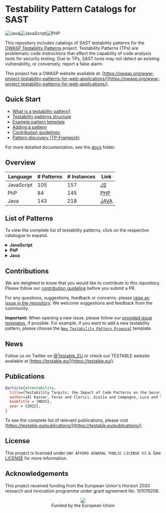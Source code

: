 # Testability Pattern Catalogs for SAST

![Java](https://img.shields.io/badge/java-%23ED8B00.svg?style=for-the-badge&logo=java&logoColor=white)![JavaScript](https://img.shields.io/badge/javascript-%23323330.svg?style=for-the-badge&logo=javascript&logoColor=%23F7DF1E)![PHP](https://img.shields.io/badge/php-%23777BB4.svg?style=for-the-badge&logo=php&logoColor=white)

This repository includes catalogs of SAST testability patterns for the [OWASP Testability Patterns](https://owasp.org/www-project-testability-patterns-for-web-applications/) project. Testability Patterns (TPs) are problematic code instructions that affect the capability of code analysis tools for security testing. Due to TPs, SAST tools may not detect an existing vulnerability, or conversely, report a false alarm. 

This project has a OWASP website available at: [https://owasp.org/www-project-testability-patterns-for-web-applications/](https://owasp.org/www-project-testability-patterns-for-web-applications/).

## Quick Start

- [What is a testability pattern?](./docs/testability-patterns.md)
- [Testability patterns structure](./docs/testability-patterns-structure.md)
- [Example pattern template](https://github.com/testable-eu/sast-testability-patterns/tree/master/pattern_template)
- [Adding a pattern](./docs/testability-patterns-adding.md)
- [Contribution guidelines](./docs/contribution-guidelines.md)
- [Pattern discovery (TP-Frameork)](https://github.com/testable-eu/sast-tp-framework)

For more detailed documentation, see the [docs](https://github.com/testable-eu/sast-testability-patterns/tree/master/docs) folder.

## Overview 

| Language    | # Patterns  | # Instances   | Link                                                                                |
|------------ |------------ |-------------  |------------------------------------------------------------------------------------ |
| JavaScript  | 105         | 157           | [JS](https://github.com/testable-eu/sast-testability-patterns/tree/master/JS)   |
| PhP         | 84          | 145           | [PHP](https://github.com/testable-eu/sast-testability-patterns/tree/master/PHP)   |
| Java        | 143         | 218           | [JAVA](https://github.com/testable-eu/sast-testability-patterns/tree/master/JAVA)   |


## List of Patterns 

To view the complete list of testability patterns, click on the respective catalogue to expand.  

<details markdown="1">
<summary><b>JavaScript</b></summary>

|ID|Pattern Name|Version|Link|
|:--|:--|:--|:--|
|1|unset_element_array|v1.0|[JS/1_unset_element_array](https://github.com/testable-eu/sast-testability-patterns/tree/master/JS/1_unset_element_array)|
|2|uri|v0.draft|[JS/2_uri](https://github.com/testable-eu/sast-testability-patterns/tree/master/JS/2_uri)|
|3|evaluated_call_time|v0.draft|[JS/3_evaluated_call_time](https://github.com/testable-eu/sast-testability-patterns/tree/master/JS/3_evaluated_call_time)|
|4|function_apply|v0.draft|[JS/4_function_apply](https://github.com/testable-eu/sast-testability-patterns/tree/master/JS/4_function_apply)|
|5|variadic|v1.0|[JS/5_variadic](https://github.com/testable-eu/sast-testability-patterns/tree/master/JS/5_variadic)|
|6|callback_function|v0.draft|[JS/6_callback_function](https://github.com/testable-eu/sast-testability-patterns/tree/master/JS/6_callback_function)|
|7|array_unshift|v0.draft|[JS/7_array_unshift](https://github.com/testable-eu/sast-testability-patterns/tree/master/JS/7_array_unshift)|
|8|send_unpack|v0.draft|[JS/8_send_unpack](https://github.com/testable-eu/sast-testability-patterns/tree/master/JS/8_send_unpack)|
|9|late_static_binding|v0.draft|[JS/9_late_static_binding](https://github.com/testable-eu/sast-testability-patterns/tree/master/JS/9_late_static_binding)|
|10|spread_properties|v0.draft|[JS/10_spread_properties](https://github.com/testable-eu/sast-testability-patterns/tree/master/JS/10_spread_properties)|
|11|closure_scope_chain|v0.draft|[JS/11_closure_scope_chain](https://github.com/testable-eu/sast-testability-patterns/tree/master/JS/11_closure_scope_chain)|
|12|nan|v0.draft|[JS/12_nan](https://github.com/testable-eu/sast-testability-patterns/tree/master/JS/12_nan)|
|13|function_declared_immediately_executed|v1.0|[JS/13_function_declared_immediately_executed](https://github.com/testable-eu/sast-testability-patterns/tree/master/JS/13_function_declared_immediately_executed)|
|14|template_literals|v0.draft|[JS/14_template_literals](https://github.com/testable-eu/sast-testability-patterns/tree/master/JS/14_template_literals)|
|15|reflect_delete|v1.0|[JS/15_reflect_delete](https://github.com/testable-eu/sast-testability-patterns/tree/master/JS/15_reflect_delete)|
|16|nullish_coaleshing_operator|v0.draft|[JS/16_nullish_coaleshing_operator](https://github.com/testable-eu/sast-testability-patterns/tree/master/JS/16_nullish_coaleshing_operator)|
|17|too_function_calls|v0.draft|[JS/17_too_function_calls](https://github.com/testable-eu/sast-testability-patterns/tree/master/JS/17_too_function_calls)|
|18|arguments|v0.draft|[JS/18_arguments](https://github.com/testable-eu/sast-testability-patterns/tree/master/JS/18_arguments)|
|19|nested_function|v0.draft|[JS/19_nested_function](https://github.com/testable-eu/sast-testability-patterns/tree/master/JS/19_nested_function)|
|20|too_function_calls|v0.draft|[JS/20_too_function_calls](https://github.com/testable-eu/sast-testability-patterns/tree/master/JS/20_too_function_calls)|
|21|new_target|v0.draft|[JS/21_new_target](https://github.com/testable-eu/sast-testability-patterns/tree/master/JS/21_new_target)|
|22|reduce|v0.draft|[JS/22_reduce](https://github.com/testable-eu/sast-testability-patterns/tree/master/JS/22_reduce)|
|23|foreach_in_nested|v0.draft|[JS/23_foreach_in_nested](https://github.com/testable-eu/sast-testability-patterns/tree/master/JS/23_foreach_in_nested)|
|24|finite|v0.draft|[JS/24_finite](https://github.com/testable-eu/sast-testability-patterns/tree/master/JS/24_finite)|
|25|weak_map|v1.0|[JS/25_weak_map](https://github.com/testable-eu/sast-testability-patterns/tree/master/JS/25_weak_map)|
|26|computed_properties|v0.draft|[JS/26_computed_properties](https://github.com/testable-eu/sast-testability-patterns/tree/master/JS/26_computed_properties)|
|27|cast_string_array|v0.draft|[JS/27_cast_string_array](https://github.com/testable-eu/sast-testability-patterns/tree/master/JS/27_cast_string_array)|
|28|closures|v1.0|[JS/28_closures](https://github.com/testable-eu/sast-testability-patterns/tree/master/JS/28_closures)|
|29|recursion|v0.draft|[JS/29_recursion](https://github.com/testable-eu/sast-testability-patterns/tree/master/JS/29_recursion)|
|30|generator_delegation|v1.0|[JS/30_generator_delegation](https://github.com/testable-eu/sast-testability-patterns/tree/master/JS/30_generator_delegation)|
|31|generatorfunction_constructor|v1.0|[JS/31_generatorfunction_constructor](https://github.com/testable-eu/sast-testability-patterns/tree/master/JS/31_generatorfunction_constructor)|
|32|array_shift|v1.0|[JS/32_array_shift](https://github.com/testable-eu/sast-testability-patterns/tree/master/JS/32_array_shift)|
|33|array_length|v0.draft|[JS/33_array_length](https://github.com/testable-eu/sast-testability-patterns/tree/master/JS/33_array_length)|
|34|bind|v1.0|[JS/34_bind](https://github.com/testable-eu/sast-testability-patterns/tree/master/JS/34_bind)|
|35|async_methods|v1.0|[JS/35_async_methods](https://github.com/testable-eu/sast-testability-patterns/tree/master/JS/35_async_methods)|
|36|returned_function|v0.draft|[JS/36_returned_function](https://github.com/testable-eu/sast-testability-patterns/tree/master/JS/36_returned_function)|
|37|generators|v1.0|[JS/37_generators](https://github.com/testable-eu/sast-testability-patterns/tree/master/JS/37_generators)|
|38|while_break|v1.0|[JS/38_while_break](https://github.com/testable-eu/sast-testability-patterns/tree/master/JS/38_while_break)|
|39|function_get_arguments|v1.0|[JS/39_function_get_arguments](https://github.com/testable-eu/sast-testability-patterns/tree/master/JS/39_function_get_arguments)|
|40|function_name_conflict|v0.draft|[JS/40_function_name_conflict](https://github.com/testable-eu/sast-testability-patterns/tree/master/JS/40_function_name_conflict)|
|41|symbol|v0.draft|[JS/41_symbol](https://github.com/testable-eu/sast-testability-patterns/tree/master/JS/41_symbol)|
|42|anonymous_object|v1.0|[JS/42_anonymous_object](https://github.com/testable-eu/sast-testability-patterns/tree/master/JS/42_anonymous_object)|
|43|window_global|v0.draft|[JS/43_window_global](https://github.com/testable-eu/sast-testability-patterns/tree/master/JS/43_window_global)|
|44|array_map|v0.draft|[JS/44_array_map](https://github.com/testable-eu/sast-testability-patterns/tree/master/JS/44_array_map)|
|45|escape_unescape(deprecated)|v0.draft|[JS/45_escape_unescape(deprecated)](https://github.com/testable-eu/sast-testability-patterns/tree/master/JS/45_escape_unescape(deprecated))|
|46|continue|v0.draft|[JS/46_continue](https://github.com/testable-eu/sast-testability-patterns/tree/master/JS/46_continue)|
|47|check_type|v0.draft|[JS/47_check_type](https://github.com/testable-eu/sast-testability-patterns/tree/master/JS/47_check_type)|
|48|compare_variables|v0.draft|[JS/48_compare_variables](https://github.com/testable-eu/sast-testability-patterns/tree/master/JS/48_compare_variables)|
|49|arrow_function|v0.draft|[JS/49_arrow_function](https://github.com/testable-eu/sast-testability-patterns/tree/master/JS/49_arrow_function)|
|50|conditional_assign|v0.draft|[JS/50_conditional_assign](https://github.com/testable-eu/sast-testability-patterns/tree/master/JS/50_conditional_assign)|
|51|global_variable|v0.draft|[JS/51_global_variable](https://github.com/testable-eu/sast-testability-patterns/tree/master/JS/51_global_variable)|
|52|super_property|v0.draft|[JS/52_super_property](https://github.com/testable-eu/sast-testability-patterns/tree/master/JS/52_super_property)|
|53|simple_set|v0.draft|[JS/53_simple_set](https://github.com/testable-eu/sast-testability-patterns/tree/master/JS/53_simple_set)|
|54|define_property|v1.0|[JS/54_define_property](https://github.com/testable-eu/sast-testability-patterns/tree/master/JS/54_define_property)|
|55|inheritance|v1.0|[JS/55_inheritance](https://github.com/testable-eu/sast-testability-patterns/tree/master/JS/55_inheritance)|
|56|weak_ref|v1.0|[JS/56_weak_ref](https://github.com/testable-eu/sast-testability-patterns/tree/master/JS/56_weak_ref)|
|57|object_seal|v0.draft|[JS/57_object_seal](https://github.com/testable-eu/sast-testability-patterns/tree/master/JS/57_object_seal)|
|58|object_freeze|v0.draft|[JS/58_object_freeze](https://github.com/testable-eu/sast-testability-patterns/tree/master/JS/58_object_freeze)|
|59|simple_object|v0.draft|[JS/59_simple_object](https://github.com/testable-eu/sast-testability-patterns/tree/master/JS/59_simple_object)|
|60|object_create|v0.draft|[JS/60_object_create](https://github.com/testable-eu/sast-testability-patterns/tree/master/JS/60_object_create)|
|61|delete_properties|v1.0|[JS/61_delete_properties](https://github.com/testable-eu/sast-testability-patterns/tree/master/JS/61_delete_properties)|
|62|static_variable|v1.0|[JS/62_static_variable](https://github.com/testable-eu/sast-testability-patterns/tree/master/JS/62_static_variable)|
|63|tostring|v0.draft|[JS/63_tostring](https://github.com/testable-eu/sast-testability-patterns/tree/master/JS/63_tostring)|
|64|assign_object|v1.0|[JS/64_assign_object](https://github.com/testable-eu/sast-testability-patterns/tree/master/JS/64_assign_object)|
|65|proto|v1.0|[JS/65_proto](https://github.com/testable-eu/sast-testability-patterns/tree/master/JS/65_proto)|
|66|static_method_and_properties|v0.draft|[JS/66_static_method_and_properties](https://github.com/testable-eu/sast-testability-patterns/tree/master/JS/66_static_method_and_properties)|
|67|symbol_to_string_tag|v1.0|[JS/67_symbol_to_string_tag](https://github.com/testable-eu/sast-testability-patterns/tree/master/JS/67_symbol_to_string_tag)|
|68|promise|v0.draft|[JS/68_promise](https://github.com/testable-eu/sast-testability-patterns/tree/master/JS/68_promise)|
|69|set_and_get|v0.draft|[JS/69_set_and_get](https://github.com/testable-eu/sast-testability-patterns/tree/master/JS/69_set_and_get)|
|70|reflect_get|v1.0|[JS/70_reflect_get](https://github.com/testable-eu/sast-testability-patterns/tree/master/JS/70_reflect_get)|
|71|named_class|v1.0|[JS/71_named_class](https://github.com/testable-eu/sast-testability-patterns/tree/master/JS/71_named_class)|
|72|errors|v0.draft|[JS/72_errors](https://github.com/testable-eu/sast-testability-patterns/tree/master/JS/72_errors)|
|73|weak_set|v0.draft|[JS/73_weak_set](https://github.com/testable-eu/sast-testability-patterns/tree/master/JS/73_weak_set)|
|74|object_argument|v0.draft|[JS/74_object_argument](https://github.com/testable-eu/sast-testability-patterns/tree/master/JS/74_object_argument)|
|75|functions_in_object|v0.draft|[JS/75_functions_in_object](https://github.com/testable-eu/sast-testability-patterns/tree/master/JS/75_functions_in_object)|
|76|reference_argument|v1.0|[JS/76_reference_argument](https://github.com/testable-eu/sast-testability-patterns/tree/master/JS/76_reference_argument)|
|77|object_clone|v1.0|[JS/77_object_clone](https://github.com/testable-eu/sast-testability-patterns/tree/master/JS/77_object_clone)|
|78|asynchronous_event_handler|v0.draft|[JS/78_asynchronous_event_handler](https://github.com/testable-eu/sast-testability-patterns/tree/master/JS/78_asynchronous_event_handler)|
|79|inline_function|v0.draft|[JS/79_inline_function](https://github.com/testable-eu/sast-testability-patterns/tree/master/JS/79_inline_function)|
|80|json|v0.draft|[JS/80_json](https://github.com/testable-eu/sast-testability-patterns/tree/master/JS/80_json)|
|81|text_encoder|v0.draft|[JS/81_text_encoder](https://github.com/testable-eu/sast-testability-patterns/tree/master/JS/81_text_encoder)|
|82|location_assign_with_search|v0.draft|[JS/82_location_assign_with_search](https://github.com/testable-eu/sast-testability-patterns/tree/master/JS/82_location_assign_with_search)|
|83|getattribute|v1.0|[JS/83_getattribute](https://github.com/testable-eu/sast-testability-patterns/tree/master/JS/83_getattribute)|
|84|try_catch|v1.0|[JS/84_try_catch](https://github.com/testable-eu/sast-testability-patterns/tree/master/JS/84_try_catch)|
|85|block_scope|v0.draft|[JS/85_block_scope](https://github.com/testable-eu/sast-testability-patterns/tree/master/JS/85_block_scope)|
|86|type_juggling|v0.draft|[JS/86_type_juggling](https://github.com/testable-eu/sast-testability-patterns/tree/master/JS/86_type_juggling)|
|87|modules|v1.0|[JS/87_modules](https://github.com/testable-eu/sast-testability-patterns/tree/master/JS/87_modules)|
|88|with_deprecated|v0.draft|[JS/88_with_deprecated](https://github.com/testable-eu/sast-testability-patterns/tree/master/JS/88_with_deprecated)|
|89|proxy|v1.0|[JS/89_proxy](https://github.com/testable-eu/sast-testability-patterns/tree/master/JS/89_proxy)|
|90|simple_array|v0.draft|[JS/90_simple_array](https://github.com/testable-eu/sast-testability-patterns/tree/master/JS/90_simple_array)|
|91|destructuring|v0.draft|[JS/91_destructuring](https://github.com/testable-eu/sast-testability-patterns/tree/master/JS/91_destructuring)|
|92|set_to_array|v1.0|[JS/92_set_to_array](https://github.com/testable-eu/sast-testability-patterns/tree/master/JS/92_set_to_array)|
|93|for_of|v0.draft|[JS/93_for_of](https://github.com/testable-eu/sast-testability-patterns/tree/master/JS/93_for_of)|
|94|matrix|v0.draft|[JS/94_matrix](https://github.com/testable-eu/sast-testability-patterns/tree/master/JS/94_matrix)|
|95|arithmetic_operation_array_index|v0.draft|[JS/95_arithmetic_operation_array_index](https://github.com/testable-eu/sast-testability-patterns/tree/master/JS/95_arithmetic_operation_array_index)|
|96|object_literals|v0.draft|[JS/96_object_literals](https://github.com/testable-eu/sast-testability-patterns/tree/master/JS/96_object_literals)|
|97|vulnerable_key_dictionary|v1.0|[JS/97_vulnerable_key_dictionary](https://github.com/testable-eu/sast-testability-patterns/tree/master/JS/97_vulnerable_key_dictionary)|
|98|throw_exception|v1.0|[JS/98_throw_exception](https://github.com/testable-eu/sast-testability-patterns/tree/master/JS/98_throw_exception)|
|99|get_ajax|v0.draft|[JS/99_get_ajax](https://github.com/testable-eu/sast-testability-patterns/tree/master/JS/99_get_ajax)|
|100|replace_substring|v0.draft|[JS/100_replace_substring](https://github.com/testable-eu/sast-testability-patterns/tree/master/JS/100_replace_substring)|
|101|innerhtml_outerhtml|v0.draft|[JS/101_innerhtml_outerhtml](https://github.com/testable-eu/sast-testability-patterns/tree/master/JS/101_innerhtml_outerhtml)|
|102|event_dispatch|v1.0|[JS/102_event_dispatch](https://github.com/testable-eu/sast-testability-patterns/tree/master/JS/102_event_dispatch)|
|103|event_handler_registration|v1.0|[JS/103_event_handler_registration](https://github.com/testable-eu/sast-testability-patterns/tree/master/JS/103_event_handler_registration)|
|104|event_handler_removal|v1.0|[JS/104_event_handler_removal](https://github.com/testable-eu/sast-testability-patterns/tree/master/JS/104_event_handler_removal)|
|105|this_statement|v1.0|[JS/105_this_statement](https://github.com/testable-eu/sast-testability-patterns/tree/master/JS/105_this_statement)|

</details>

<details markdown="1">
<summary><b>PhP</b></summary>

|ID|Pattern Name|Version|Link|
|:--|:--|:--|:--|
|1|static_variables|v1.0|[PHP/1_static_variables](https://github.com/testable-eu/sast-testability-patterns/tree/master/JS/1_static_variables)|
|2|global_variables|v1.0|[PHP/2_global_variables](https://github.com/testable-eu/sast-testability-patterns/tree/master/JS/2_global_variables)|
|3|global_array|v0.draft|[PHP/3_global_array](https://github.com/testable-eu/sast-testability-patterns/tree/master/JS/3_global_array)|
|4|conditional_assignment|v0.draft|[PHP/4_conditional_assignment](https://github.com/testable-eu/sast-testability-patterns/tree/master/JS/4_conditional_assignment)|
|5|combined_operator|v0.draft|[PHP/5_combined_operator](https://github.com/testable-eu/sast-testability-patterns/tree/master/JS/5_combined_operator)|
|6|coalesce|v0.draft|[PHP/6_coalesce](https://github.com/testable-eu/sast-testability-patterns/tree/master/JS/6_coalesce)|
|7|string_arithmetic_operations|v0.draft|[PHP/7_string_arithmetic_operations](https://github.com/testable-eu/sast-testability-patterns/tree/master/JS/7_string_arithmetic_operations)|
|8|simple_reference|v0.draft|[PHP/8_simple_reference](https://github.com/testable-eu/sast-testability-patterns/tree/master/JS/8_simple_reference)|
|9|reference_argument|v0.draft|[PHP/9_reference_argument](https://github.com/testable-eu/sast-testability-patterns/tree/master/JS/9_reference_argument)|
|10|return_by_reference|v0.draft|[PHP/10_return_by_reference](https://github.com/testable-eu/sast-testability-patterns/tree/master/JS/10_return_by_reference)|
|11|foreach_with_reference|v0.draft|[PHP/11_foreach_with_reference](https://github.com/testable-eu/sast-testability-patterns/tree/master/JS/11_foreach_with_reference)|
|12|make_ref|v0.draft|[PHP/12_make_ref](https://github.com/testable-eu/sast-testability-patterns/tree/master/JS/12_make_ref)|
|13|assign_static_prop_ref|v0.draft|[PHP/13_assign_static_prop_ref](https://github.com/testable-eu/sast-testability-patterns/tree/master/JS/13_assign_static_prop_ref)|
|14|object_assigned_by_reference|v0.draft|[PHP/14_object_assigned_by_reference](https://github.com/testable-eu/sast-testability-patterns/tree/master/JS/14_object_assigned_by_reference)|
|15|nested_function|v0.draft|[PHP/15_nested_function](https://github.com/testable-eu/sast-testability-patterns/tree/master/JS/15_nested_function)|
|16|variadic_functions|v0.draft|[PHP/16_variadic_functions](https://github.com/testable-eu/sast-testability-patterns/tree/master/JS/16_variadic_functions)|
|17|get_arguments|v0.draft|[PHP/17_get_arguments](https://github.com/testable-eu/sast-testability-patterns/tree/master/JS/17_get_arguments)|
|18|send_unpack|v0.draft|[PHP/18_send_unpack](https://github.com/testable-eu/sast-testability-patterns/tree/master/JS/18_send_unpack)|
|19|closures|v0.draft|[PHP/19_closures](https://github.com/testable-eu/sast-testability-patterns/tree/master/JS/19_closures)|
|20|use_with_closures|v0.draft|[PHP/20_use_with_closures](https://github.com/testable-eu/sast-testability-patterns/tree/master/JS/20_use_with_closures)|
|21|simple_object|v0.draft|[PHP/21_simple_object](https://github.com/testable-eu/sast-testability-patterns/tree/master/JS/21_simple_object)|
|22|assign_object|v0.draft|[PHP/22_assign_object](https://github.com/testable-eu/sast-testability-patterns/tree/master/JS/22_assign_object)|
|23|object_argument|v0.draft|[PHP/23_object_argument](https://github.com/testable-eu/sast-testability-patterns/tree/master/JS/23_object_argument)|
|24|new_self|v0.draft|[PHP/24_new_self](https://github.com/testable-eu/sast-testability-patterns/tree/master/JS/24_new_self)|
|25|clone|v0.draft|[PHP/25_clone](https://github.com/testable-eu/sast-testability-patterns/tree/master/JS/25_clone)|
|26|late_static_binding|v0.draft|[PHP/26_late_static_binding](https://github.com/testable-eu/sast-testability-patterns/tree/master/JS/26_late_static_binding)|
|27|get_called_class|v1.0|[PHP/27_get_called_class](https://github.com/testable-eu/sast-testability-patterns/tree/master/JS/27_get_called_class)|
|28|static_methods|v0.draft|[PHP/28_static_methods](https://github.com/testable-eu/sast-testability-patterns/tree/master/JS/28_static_methods)|
|29|static_properties|v0.draft|[PHP/29_static_properties](https://github.com/testable-eu/sast-testability-patterns/tree/master/JS/29_static_properties)|
|30|anonymous_classes|v0.draft|[PHP/30_anonymous_classes](https://github.com/testable-eu/sast-testability-patterns/tree/master/JS/30_anonymous_classes)|
|31|static_method_variable|v1.0|[PHP/31_static_method_variable](https://github.com/testable-eu/sast-testability-patterns/tree/master/JS/31_static_method_variable)|
|32|set_overloading|v0.draft|[PHP/32_set_overloading](https://github.com/testable-eu/sast-testability-patterns/tree/master/JS/32_set_overloading)|
|33|get_overloading|v1.0|[PHP/33_get_overloading](https://github.com/testable-eu/sast-testability-patterns/tree/master/JS/33_get_overloading)|
|34|isset_overloading|v1.0|[PHP/34_isset_overloading](https://github.com/testable-eu/sast-testability-patterns/tree/master/JS/34_isset_overloading)|
|35|unset_overloading|v0.draft|[PHP/35_unset_overloading](https://github.com/testable-eu/sast-testability-patterns/tree/master/JS/35_unset_overloading)|
|36|call_overloading|v1.0|[PHP/36_call_overloading](https://github.com/testable-eu/sast-testability-patterns/tree/master/JS/36_call_overloading)|
|37|callstatic_overloading|v1.0|[PHP/37_callstatic_overloading](https://github.com/testable-eu/sast-testability-patterns/tree/master/JS/37_callstatic_overloading)|
|38|invoke|v0.draft|[PHP/38_invoke](https://github.com/testable-eu/sast-testability-patterns/tree/master/JS/38_invoke)|
|39|serialize_unserialize|v0.draft|[PHP/39_serialize_unserialize](https://github.com/testable-eu/sast-testability-patterns/tree/master/JS/39_serialize_unserialize)|
|40|trait|v0.draft|[PHP/40_trait](https://github.com/testable-eu/sast-testability-patterns/tree/master/JS/40_trait)|
|41|self_methods|v0.draft|[PHP/41_self_methods](https://github.com/testable-eu/sast-testability-patterns/tree/master/JS/41_self_methods)|
|42|destructor|v0.draft|[PHP/42_destructor](https://github.com/testable-eu/sast-testability-patterns/tree/master/JS/42_destructor)|
|43|tostring_echo_object|v0.draft|[PHP/43_tostring_echo_object](https://github.com/testable-eu/sast-testability-patterns/tree/master/JS/43_tostring_echo_object)|
|44|verify_return_type|v0.draft|[PHP/44_verify_return_type](https://github.com/testable-eu/sast-testability-patterns/tree/master/JS/44_verify_return_type)|
|45|static_method_from_variable|v0.draft|[PHP/45_static_method_from_variable](https://github.com/testable-eu/sast-testability-patterns/tree/master/JS/45_static_method_from_variable)|
|46|object_to_array|v0.draft|[PHP/46_object_to_array](https://github.com/testable-eu/sast-testability-patterns/tree/master/JS/46_object_to_array)|
|47|overriding|v0.draft|[PHP/47_overriding](https://github.com/testable-eu/sast-testability-patterns/tree/master/JS/47_overriding)|
|48|construct_with_inheritance|v0.draft|[PHP/48_construct_with_inheritance](https://github.com/testable-eu/sast-testability-patterns/tree/master/JS/48_construct_with_inheritance)|
|49|static_instance|v0.draft|[PHP/49_static_instance](https://github.com/testable-eu/sast-testability-patterns/tree/master/JS/49_static_instance)|
|50|throw_exception|v0.draft|[PHP/50_throw_exception](https://github.com/testable-eu/sast-testability-patterns/tree/master/JS/50_throw_exception)|
|51|catch_exceptions|v0.draft|[PHP/51_catch_exceptions](https://github.com/testable-eu/sast-testability-patterns/tree/master/JS/51_catch_exceptions)|
|52|try_catch_finally|v0.draft|[PHP/52_try_catch_finally](https://github.com/testable-eu/sast-testability-patterns/tree/master/JS/52_try_catch_finally)|
|53|track_error|v0.draft|[PHP/53_track_error](https://github.com/testable-eu/sast-testability-patterns/tree/master/JS/53_track_error)|
|54|generators|v0.draft|[PHP/54_generators](https://github.com/testable-eu/sast-testability-patterns/tree/master/JS/54_generators)|
|55|goto|v0.draft|[PHP/55_goto](https://github.com/testable-eu/sast-testability-patterns/tree/master/JS/55_goto)|
|56|exit|v0.draft|[PHP/56_exit](https://github.com/testable-eu/sast-testability-patterns/tree/master/JS/56_exit)|
|57|js_redirect|v0.draft|[PHP/57_js_redirect](https://github.com/testable-eu/sast-testability-patterns/tree/master/JS/57_js_redirect)|
|58|simple_array|v0.draft|[PHP/58_simple_array](https://github.com/testable-eu/sast-testability-patterns/tree/master/JS/58_simple_array)|
|59|foreach_with_array|v0.draft|[PHP/59_foreach_with_array](https://github.com/testable-eu/sast-testability-patterns/tree/master/JS/59_foreach_with_array)|
|60|array_walk|v1.0|[PHP/60_array_walk](https://github.com/testable-eu/sast-testability-patterns/tree/master/JS/60_array_walk)|
|61|array_map|v1.0|[PHP/61_array_map](https://github.com/testable-eu/sast-testability-patterns/tree/master/JS/61_array_map)|
|62|parse_str_built_in_function|v0.draft|[PHP/62_parse_str_built_in_function](https://github.com/testable-eu/sast-testability-patterns/tree/master/JS/62_parse_str_built_in_function)|
|63|substring_replace_built_in_function|v0.draft|[PHP/63_substring_replace_built_in_function](https://github.com/testable-eu/sast-testability-patterns/tree/master/JS/63_substring_replace_built_in_function)|
|64|preg_match|v0.draft|[PHP/64_preg_match](https://github.com/testable-eu/sast-testability-patterns/tree/master/JS/64_preg_match)|
|65|system|v0.draft|[PHP/65_system](https://github.com/testable-eu/sast-testability-patterns/tree/master/JS/65_system)|
|66|superglobals|v0.draft|[PHP/66_superglobals](https://github.com/testable-eu/sast-testability-patterns/tree/master/JS/66_superglobals)|
|67|odbc|v0.draft|[PHP/67_odbc](https://github.com/testable-eu/sast-testability-patterns/tree/master/JS/67_odbc)|
|68|compact|v1.0|[PHP/68_compact](https://github.com/testable-eu/sast-testability-patterns/tree/master/JS/68_compact)|
|69|create_function|v1.0|[PHP/69_create_function](https://github.com/testable-eu/sast-testability-patterns/tree/master/JS/69_create_function)|
|70|extract|v1.0|[PHP/70_extract](https://github.com/testable-eu/sast-testability-patterns/tree/master/JS/70_extract)|
|71|array_functions|v1.0|[PHP/71_array_functions](https://github.com/testable-eu/sast-testability-patterns/tree/master/JS/71_array_functions)|
|72|procedural_queries|v0.draft|[PHP/72_procedural_queries](https://github.com/testable-eu/sast-testability-patterns/tree/master/JS/72_procedural_queries)|
|73|wrong_sanitizer|v0.draft|[PHP/73_wrong_sanitizer](https://github.com/testable-eu/sast-testability-patterns/tree/master/JS/73_wrong_sanitizer)|
|74|dirname|v1.0|[PHP/74_dirname](https://github.com/testable-eu/sast-testability-patterns/tree/master/JS/74_dirname)|
|75|buffer|v0.draft|[PHP/75_buffer](https://github.com/testable-eu/sast-testability-patterns/tree/master/JS/75_buffer)|
|76|function_variable|v0.draft|[PHP/76_function_variable](https://github.com/testable-eu/sast-testability-patterns/tree/master/JS/76_function_variable)|
|77|object_callable|v0.draft|[PHP/77_object_callable](https://github.com/testable-eu/sast-testability-patterns/tree/master/JS/77_object_callable)|
|78|autoloading_classes|v0.draft|[PHP/78_autoloading_classes](https://github.com/testable-eu/sast-testability-patterns/tree/master/JS/78_autoloading_classes)|
|79|dynamic_include|v0.draft|[PHP/79_dynamic_include](https://github.com/testable-eu/sast-testability-patterns/tree/master/JS/79_dynamic_include)|
|80|callback_functions|v0.draft|[PHP/80_callback_functions](https://github.com/testable-eu/sast-testability-patterns/tree/master/JS/80_callback_functions)|
|81|new_from_variable|v0.draft|[PHP/81_new_from_variable](https://github.com/testable-eu/sast-testability-patterns/tree/master/JS/81_new_from_variable)|
|82|methods_variable|v0.draft|[PHP/82_methods_variable](https://github.com/testable-eu/sast-testability-patterns/tree/master/JS/82_methods_variable)|
|83|array_variable_key|v0.draft|[PHP/83_array_variable_key](https://github.com/testable-eu/sast-testability-patterns/tree/master/JS/83_array_variable_key)|
|84|variable_variables|v0.draft|[PHP/84_variable_variables](https://github.com/testable-eu/sast-testability-patterns/tree/master/JS/84_variable_variables)|

</details>


<details markdown="1">
<summary><b>Java</b></summary>

|ID|Pattern Name|Version|Link|
|:--|:--|:--|:--|
|1|throwable|v1.0|[JAVA/1_throwable](https://github.com/testable-eu/sast-testability-patterns/tree/master/JS/1_throwable)|
|2|skip_stream|v0.draft|[JAVA/2_skip_stream](https://github.com/testable-eu/sast-testability-patterns/tree/master/JS/2_skip_stream)|
|3|copy_array|v0.draft|[JAVA/3_copy_array](https://github.com/testable-eu/sast-testability-patterns/tree/master/JS/3_copy_array)|
|4|list_of|v0.draft|[JAVA/4_list_of](https://github.com/testable-eu/sast-testability-patterns/tree/master/JS/4_list_of)|
|5|reflection|v0.draft|[JAVA/5_reflection](https://github.com/testable-eu/sast-testability-patterns/tree/master/JS/5_reflection)|
|6|callable|v1.0|[JAVA/6_callable](https://github.com/testable-eu/sast-testability-patterns/tree/master/JS/6_callable)|
|7|function_currying|v1.0|[JAVA/7_function_currying](https://github.com/testable-eu/sast-testability-patterns/tree/master/JS/7_function_currying)|
|8|tomap_2dimarr|v1.0|[JAVA/8_tomap_2dimarr](https://github.com/testable-eu/sast-testability-patterns/tree/master/JS/8_tomap_2dimarr)|
|9|beans_getvalue|v1.0|[JAVA/9_beans_getvalue](https://github.com/testable-eu/sast-testability-patterns/tree/master/JS/9_beans_getvalue)|
|10|cast|v1.0|[JAVA/10_cast](https://github.com/testable-eu/sast-testability-patterns/tree/master/JS/10_cast)|
|11|bytearrayinputstream|v1.0|[JAVA/11_bytearrayinputstream](https://github.com/testable-eu/sast-testability-patterns/tree/master/JS/11_bytearrayinputstream)|
|12|chararrayreader|v1.0|[JAVA/12_chararrayreader](https://github.com/testable-eu/sast-testability-patterns/tree/master/JS/12_chararrayreader)|
|13|runfinalization|v1.0|[JAVA/13_runfinalization](https://github.com/testable-eu/sast-testability-patterns/tree/master/JS/13_runfinalization)|
|14|new_character|v0.draft|[JAVA/14_new_character](https://github.com/testable-eu/sast-testability-patterns/tree/master/JS/14_new_character)|
|15|binding|v0.draft|[JAVA/15_binding](https://github.com/testable-eu/sast-testability-patterns/tree/master/JS/15_binding)|
|16|type_inference|v1.0|[JAVA/16_type_inference](https://github.com/testable-eu/sast-testability-patterns/tree/master/JS/16_type_inference)|
|17|collections_ncopies|v1.0|[JAVA/17_collections_ncopies](https://github.com/testable-eu/sast-testability-patterns/tree/master/JS/17_collections_ncopies)|
|18|socketpermission|v1.0|[JAVA/18_socketpermission](https://github.com/testable-eu/sast-testability-patterns/tree/master/JS/18_socketpermission)|
|19|stringjoiner_add|v1.0|[JAVA/19_stringjoiner_add](https://github.com/testable-eu/sast-testability-patterns/tree/master/JS/19_stringjoiner_add)|
|20|inner_class_declaration|v1.0|[JAVA/20_inner_class_declaration](https://github.com/testable-eu/sast-testability-patterns/tree/master/JS/20_inner_class_declaration)|
|21|string_valueof_override_to_string|v1.0|[JAVA/21_string_valueof_override_to_string](https://github.com/testable-eu/sast-testability-patterns/tree/master/JS/21_string_valueof_override_to_string)|
|22|addition_assignment_operator|v1.0|[JAVA/22_addition_assignment_operator](https://github.com/testable-eu/sast-testability-patterns/tree/master/JS/22_addition_assignment_operator)|
|23|array|v0.draft|[JAVA/23_array](https://github.com/testable-eu/sast-testability-patterns/tree/master/JS/23_array)|
|24|arraylist|v0.draft|[JAVA/24_arraylist](https://github.com/testable-eu/sast-testability-patterns/tree/master/JS/24_arraylist)|
|25|assign_class_to_interface|v1.0|[JAVA/25_assign_class_to_interface](https://github.com/testable-eu/sast-testability-patterns/tree/master/JS/25_assign_class_to_interface)|
|26|assign_object1_to_object2|v1.0|[JAVA/26_assign_object1_to_object2](https://github.com/testable-eu/sast-testability-patterns/tree/master/JS/26_assign_object1_to_object2)|
|27|asynchronous|v1.0|[JAVA/27_asynchronous](https://github.com/testable-eu/sast-testability-patterns/tree/master/JS/27_asynchronous)|
|28|bifunction|v0.draft|[JAVA/28_bifunction](https://github.com/testable-eu/sast-testability-patterns/tree/master/JS/28_bifunction)|
|29|bounded_wildcard|v0.draft|[JAVA/29_bounded_wildcard](https://github.com/testable-eu/sast-testability-patterns/tree/master/JS/29_bounded_wildcard)|
|30|childclass_as_argument|v0.draft|[JAVA/30_childclass_as_argument](https://github.com/testable-eu/sast-testability-patterns/tree/master/JS/30_childclass_as_argument)|
|31|class_implement_interface|v0.draft|[JAVA/31_class_implement_interface](https://github.com/testable-eu/sast-testability-patterns/tree/master/JS/31_class_implement_interface)|
|32|cloneable|v1.0|[JAVA/32_cloneable](https://github.com/testable-eu/sast-testability-patterns/tree/master/JS/32_cloneable)|
|33|closeable|v0.draft|[JAVA/33_closeable](https://github.com/testable-eu/sast-testability-patterns/tree/master/JS/33_closeable)|
|34|collectors|v0.draft|[JAVA/34_collectors](https://github.com/testable-eu/sast-testability-patterns/tree/master/JS/34_collectors)|
|35|conditional_operator|v0.draft|[JAVA/35_conditional_operator](https://github.com/testable-eu/sast-testability-patterns/tree/master/JS/35_conditional_operator)|
|36|cookies|v0.draft|[JAVA/36_cookies](https://github.com/testable-eu/sast-testability-patterns/tree/master/JS/36_cookies)|
|37|decode_uri|v0.draft|[JAVA/37_decode_uri](https://github.com/testable-eu/sast-testability-patterns/tree/master/JS/37_decode_uri)|
|38|deep_copy_constructor_object|v0.draft|[JAVA/38_deep_copy_constructor_object](https://github.com/testable-eu/sast-testability-patterns/tree/master/JS/38_deep_copy_constructor_object)|
|39|final_collection|v0.draft|[JAVA/39_final_collection](https://github.com/testable-eu/sast-testability-patterns/tree/master/JS/39_final_collection)|
|40|final_variables|v0.draft|[JAVA/40_final_variables](https://github.com/testable-eu/sast-testability-patterns/tree/master/JS/40_final_variables)|
|41|finalize|v0.draft|[JAVA/41_finalize](https://github.com/testable-eu/sast-testability-patterns/tree/master/JS/41_finalize)|
|42|finally|v0.draft|[JAVA/42_finally](https://github.com/testable-eu/sast-testability-patterns/tree/master/JS/42_finally)|
|43|foreach|v0.draft|[JAVA/43_foreach](https://github.com/testable-eu/sast-testability-patterns/tree/master/JS/43_foreach)|
|44|functional_interface|v0.draft|[JAVA/44_functional_interface](https://github.com/testable-eu/sast-testability-patterns/tree/master/JS/44_functional_interface)|
|45|futuretask|v0.draft|[JAVA/45_futuretask](https://github.com/testable-eu/sast-testability-patterns/tree/master/JS/45_futuretask)|
|46|inheritance|v0.draft|[JAVA/46_inheritance](https://github.com/testable-eu/sast-testability-patterns/tree/master/JS/46_inheritance)|
|47|inheritance_from_abstract_static_class|v0.draft|[JAVA/47_inheritance_from_abstract_static_class](https://github.com/testable-eu/sast-testability-patterns/tree/master/JS/47_inheritance_from_abstract_static_class)|
|48|inherited_object_as_argument|v0.draft|[JAVA/48_inherited_object_as_argument](https://github.com/testable-eu/sast-testability-patterns/tree/master/JS/48_inherited_object_as_argument)|
|49|inner_class|v0.draft|[JAVA/49_inner_class](https://github.com/testable-eu/sast-testability-patterns/tree/master/JS/49_inner_class)|
|50|inner_class_extends_outer_class|v0.draft|[JAVA/50_inner_class_extends_outer_class](https://github.com/testable-eu/sast-testability-patterns/tree/master/JS/50_inner_class_extends_outer_class)|
|51|inter_class_communication|v0.draft|[JAVA/51_inter_class_communication](https://github.com/testable-eu/sast-testability-patterns/tree/master/JS/51_inter_class_communication)|
|52|inter_packages_communication|v0.draft|[JAVA/52_inter_packages_communication](https://github.com/testable-eu/sast-testability-patterns/tree/master/JS/52_inter_packages_communication)|
|53|labels|v0.draft|[JAVA/53_labels](https://github.com/testable-eu/sast-testability-patterns/tree/master/JS/53_labels)|
|54|lambda_expression_inside_other_method|v0.draft|[JAVA/54_lambda_expression_inside_other_method](https://github.com/testable-eu/sast-testability-patterns/tree/master/JS/54_lambda_expression_inside_other_method)|
|55|combined_operations|v0.draft|[JAVA/55_combined_operations](https://github.com/testable-eu/sast-testability-patterns/tree/master/JS/55_combined_operations)|
|56|list_string_to_list_object|v0.draft|[JAVA/56_list_string_to_list_object](https://github.com/testable-eu/sast-testability-patterns/tree/master/JS/56_list_string_to_list_object)|
|57|local_method_of_local_class|v0.draft|[JAVA/57_local_method_of_local_class](https://github.com/testable-eu/sast-testability-patterns/tree/master/JS/57_local_method_of_local_class)|
|58|map|v0.draft|[JAVA/58_map](https://github.com/testable-eu/sast-testability-patterns/tree/master/JS/58_map)|
|59|method_keyword|v0.draft|[JAVA/59_method_keyword](https://github.com/testable-eu/sast-testability-patterns/tree/master/JS/59_method_keyword)|
|60|method_reference|v0.draft|[JAVA/60_method_reference](https://github.com/testable-eu/sast-testability-patterns/tree/master/JS/60_method_reference)|
|61|method_within_method|v0.draft|[JAVA/61_method_within_method](https://github.com/testable-eu/sast-testability-patterns/tree/master/JS/61_method_within_method)|
|62|multiple_files|v0.draft|[JAVA/62_multiple_files](https://github.com/testable-eu/sast-testability-patterns/tree/master/JS/62_multiple_files)|
|63|nested_blocks|v0.draft|[JAVA/63_nested_blocks](https://github.com/testable-eu/sast-testability-patterns/tree/master/JS/63_nested_blocks)|
|64|nested_methods|v0.draft|[JAVA/64_nested_methods](https://github.com/testable-eu/sast-testability-patterns/tree/master/JS/64_nested_methods)|
|65|object_shallow_copy|v0.draft|[JAVA/65_object_shallow_copy](https://github.com/testable-eu/sast-testability-patterns/tree/master/JS/65_object_shallow_copy)|
|66|operations_over_index|v0.draft|[JAVA/66_operations_over_index](https://github.com/testable-eu/sast-testability-patterns/tree/master/JS/66_operations_over_index)|
|67|parent_class_as_method_argument|v0.draft|[JAVA/67_parent_class_as_method_argument](https://github.com/testable-eu/sast-testability-patterns/tree/master/JS/67_parent_class_as_method_argument)|
|68|pass_by_value|v0.draft|[JAVA/68_pass_by_value](https://github.com/testable-eu/sast-testability-patterns/tree/master/JS/68_pass_by_value)|
|69|pass_variable_between_java_files|v0.draft|[JAVA/69_pass_variable_between_java_files](https://github.com/testable-eu/sast-testability-patterns/tree/master/JS/69_pass_variable_between_java_files)|
|70|raw_types|v0.draft|[JAVA/70_raw_types](https://github.com/testable-eu/sast-testability-patterns/tree/master/JS/70_raw_types)|
|71|recursion|v0.draft|[JAVA/71_recursion](https://github.com/testable-eu/sast-testability-patterns/tree/master/JS/71_recursion)|
|72|recursive_class|v0.draft|[JAVA/72_recursive_class](https://github.com/testable-eu/sast-testability-patterns/tree/master/JS/72_recursive_class)|
|73|runnable|v0.draft|[JAVA/73_runnable](https://github.com/testable-eu/sast-testability-patterns/tree/master/JS/73_runnable)|
|74|runtime_polymorphism|v0.draft|[JAVA/74_runtime_polymorphism](https://github.com/testable-eu/sast-testability-patterns/tree/master/JS/74_runtime_polymorphism)|
|75|scriptengine_javascript_redirect|v0.draft|[JAVA/75_scriptengine_javascript_redirect](https://github.com/testable-eu/sast-testability-patterns/tree/master/JS/75_scriptengine_javascript_redirect)|
|76|session|v1.0|[JAVA/76_session](https://github.com/testable-eu/sast-testability-patterns/tree/master/JS/76_session)|
|77|set|v0.draft|[JAVA/77_set](https://github.com/testable-eu/sast-testability-patterns/tree/master/JS/77_set)|
|78|servlet_pass_parameter|v0.draft|[JAVA/78_servlet_pass_parameter](https://github.com/testable-eu/sast-testability-patterns/tree/master/JS/78_servlet_pass_parameter)|
|79|simple_inheritance|v0.draft|[JAVA/79_simple_inheritance](https://github.com/testable-eu/sast-testability-patterns/tree/master/JS/79_simple_inheritance)|
|80|simple_object|v0.draft|[JAVA/80_simple_object](https://github.com/testable-eu/sast-testability-patterns/tree/master/JS/80_simple_object)|
|81|simple_raw_type|v0.draft|[JAVA/81_simple_raw_type](https://github.com/testable-eu/sast-testability-patterns/tree/master/JS/81_simple_raw_type)|
|82|singleton|v0.draft|[JAVA/82_singleton](https://github.com/testable-eu/sast-testability-patterns/tree/master/JS/82_singleton)|
|83|sink_in_anonymous_class|v0.draft|[JAVA/83_sink_in_anonymous_class](https://github.com/testable-eu/sast-testability-patterns/tree/master/JS/83_sink_in_anonymous_class)|
|84|sink_in_constructor|v0.draft|[JAVA/84_sink_in_constructor](https://github.com/testable-eu/sast-testability-patterns/tree/master/JS/84_sink_in_constructor)|
|85|sink_in_interface_method|v0.draft|[JAVA/85_sink_in_interface_method](https://github.com/testable-eu/sast-testability-patterns/tree/master/JS/85_sink_in_interface_method)|
|86|softref|v0.draft|[JAVA/86_softref](https://github.com/testable-eu/sast-testability-patterns/tree/master/JS/86_softref)|
|87|static_variables|v0.draft|[JAVA/87_static_variables](https://github.com/testable-eu/sast-testability-patterns/tree/master/JS/87_static_variables)|
|88|stream|v0.draft|[JAVA/88_stream](https://github.com/testable-eu/sast-testability-patterns/tree/master/JS/88_stream)|
|89|string|v0.draft|[JAVA/89_string](https://github.com/testable-eu/sast-testability-patterns/tree/master/JS/89_string)|
|90|string_charat|v0.draft|[JAVA/90_string_charat](https://github.com/testable-eu/sast-testability-patterns/tree/master/JS/90_string_charat)|
|91|string_to_object_convert|v0.draft|[JAVA/91_string_to_object_convert](https://github.com/testable-eu/sast-testability-patterns/tree/master/JS/91_string_to_object_convert)|
|92|queue_interface|v0.draft|[JAVA/92_queue_interface](https://github.com/testable-eu/sast-testability-patterns/tree/master/JS/92_queue_interface)|
|93|stringarray_to_object_array|v0.draft|[JAVA/93_stringarray_to_object_array](https://github.com/testable-eu/sast-testability-patterns/tree/master/JS/93_stringarray_to_object_array)|
|94|stringreader|v0.draft|[JAVA/94_stringreader](https://github.com/testable-eu/sast-testability-patterns/tree/master/JS/94_stringreader)|
|95|stringwriter|v0.draft|[JAVA/95_stringwriter](https://github.com/testable-eu/sast-testability-patterns/tree/master/JS/95_stringwriter)|
|96|switch|v0.draft|[JAVA/96_switch](https://github.com/testable-eu/sast-testability-patterns/tree/master/JS/96_switch)|
|97|threadpool|v0.draft|[JAVA/97_threadpool](https://github.com/testable-eu/sast-testability-patterns/tree/master/JS/97_threadpool)|
|98|unbounded_wildcard|v0.draft|[JAVA/98_unbounded_wildcard](https://github.com/testable-eu/sast-testability-patterns/tree/master/JS/98_unbounded_wildcard)|
|99|variadic_methods|v0.draft|[JAVA/99_variadic_methods](https://github.com/testable-eu/sast-testability-patterns/tree/master/JS/99_variadic_methods)|
|100|waiter_and_notifier|v0.draft|[JAVA/100_waiter_and_notifier](https://github.com/testable-eu/sast-testability-patterns/tree/master/JS/100_waiter_and_notifier)|
|101|weakref|v0.draft|[JAVA/101_weakref](https://github.com/testable-eu/sast-testability-patterns/tree/master/JS/101_weakref)|
|102|collection_taint_propagation|v0.draft|[JAVA/102_collection_taint_propagation](https://github.com/testable-eu/sast-testability-patterns/tree/master/JS/102_collection_taint_propagation)|
|103|arrays_aslist|v0.draft|[JAVA/103_arrays_aslist](https://github.com/testable-eu/sast-testability-patterns/tree/master/JS/103_arrays_aslist)|
|104|collections_class|v0.draft|[JAVA/104_collections_class](https://github.com/testable-eu/sast-testability-patterns/tree/master/JS/104_collections_class)|
|105|pattern_splitasstream|v0.draft|[JAVA/105_pattern_splitasstream](https://github.com/testable-eu/sast-testability-patterns/tree/master/JS/105_pattern_splitasstream)|
|106|list_copyof|v1.0|[JAVA/106_list_copyof](https://github.com/testable-eu/sast-testability-patterns/tree/master/JS/106_list_copyof)|
|107|linkedhashset|v0.draft|[JAVA/107_linkedhashset](https://github.com/testable-eu/sast-testability-patterns/tree/master/JS/107_linkedhashset)|
|108|getbytes|v0.draft|[JAVA/108_getbytes](https://github.com/testable-eu/sast-testability-patterns/tree/master/JS/108_getbytes)|
|109|matcher_replaceall|v0.draft|[JAVA/109_matcher_replaceall](https://github.com/testable-eu/sast-testability-patterns/tree/master/JS/109_matcher_replaceall)|
|110|tochararray|v0.draft|[JAVA/110_tochararray](https://github.com/testable-eu/sast-testability-patterns/tree/master/JS/110_tochararray)|
|111|linkedhashmap|v0.draft|[JAVA/111_linkedhashmap](https://github.com/testable-eu/sast-testability-patterns/tree/master/JS/111_linkedhashmap)|
|112|getdeclaredfields|v0.draft|[JAVA/112_getdeclaredfields](https://github.com/testable-eu/sast-testability-patterns/tree/master/JS/112_getdeclaredfields)|
|113|method_chaining|v0.draft|[JAVA/113_method_chaining](https://github.com/testable-eu/sast-testability-patterns/tree/master/JS/113_method_chaining)|
|114|vector_setsize|v0.draft|[JAVA/114_vector_setsize](https://github.com/testable-eu/sast-testability-patterns/tree/master/JS/114_vector_setsize)|
|115|new_interface|v0.draft|[JAVA/115_new_interface](https://github.com/testable-eu/sast-testability-patterns/tree/master/JS/115_new_interface)|
|116|nested_classes|v0.draft|[JAVA/116_nested_classes](https://github.com/testable-eu/sast-testability-patterns/tree/master/JS/116_nested_classes)|
|117|modify_method_arguments|v0.draft|[JAVA/117_modify_method_arguments](https://github.com/testable-eu/sast-testability-patterns/tree/master/JS/117_modify_method_arguments)|
|118|re-inheritance_of_fields|v0.draft|[JAVA/118_re-inheritance_of_fields](https://github.com/testable-eu/sast-testability-patterns/tree/master/JS/118_re-inheritance_of_fields)|
|119|multilayer_inheritance|v0.draft|[JAVA/119_multilayer_inheritance](https://github.com/testable-eu/sast-testability-patterns/tree/master/JS/119_multilayer_inheritance)|
|120|transient_variables|v0.draft|[JAVA/120_transient_variables](https://github.com/testable-eu/sast-testability-patterns/tree/master/JS/120_transient_variables)|
|121|forwad_reference_to_a_clas_variable|v0.draft|[JAVA/121_forwad_reference_to_a_clas_variable](https://github.com/testable-eu/sast-testability-patterns/tree/master/JS/121_forwad_reference_to_a_clas_variable)|
|122|static_variable_inheritance|v0.draft|[JAVA/122_static_variable_inheritance](https://github.com/testable-eu/sast-testability-patterns/tree/master/JS/122_static_variable_inheritance)|
|123|variables_hiding|v0.draft|[JAVA/123_variables_hiding](https://github.com/testable-eu/sast-testability-patterns/tree/master/JS/123_variables_hiding)|
|124|inheritance_of_private_class_members|v0.draft|[JAVA/124_inheritance_of_private_class_members](https://github.com/testable-eu/sast-testability-patterns/tree/master/JS/124_inheritance_of_private_class_members)|
|125|static_variables|v0.draft|[JAVA/125_static_variables](https://github.com/testable-eu/sast-testability-patterns/tree/master/JS/125_static_variables)|
|126|chained_assignment|v0.draft|[JAVA/126_chained_assignment](https://github.com/testable-eu/sast-testability-patterns/tree/master/JS/126_chained_assignment)|
|127|generic_methods|v0.draft|[JAVA/127_generic_methods](https://github.com/testable-eu/sast-testability-patterns/tree/master/JS/127_generic_methods)|
|128|method_ref|v0.draft|[JAVA/128_method_ref](https://github.com/testable-eu/sast-testability-patterns/tree/master/JS/128_method_ref)|
|129|super_invoke_method|v0.draft|[JAVA/129_super_invoke_method](https://github.com/testable-eu/sast-testability-patterns/tree/master/JS/129_super_invoke_method)|
|130|conditional_assignment|v0.draft|[JAVA/130_conditional_assignment](https://github.com/testable-eu/sast-testability-patterns/tree/master/JS/130_conditional_assignment)|
|131|inherited_access|v0.draft|[JAVA/131_inherited_access](https://github.com/testable-eu/sast-testability-patterns/tree/master/JS/131_inherited_access)|
|132|scope|v0.draft|[JAVA/132_scope](https://github.com/testable-eu/sast-testability-patterns/tree/master/JS/132_scope)|
|133|switch_in_constructor|v0.draft|[JAVA/133_switch_in_constructor](https://github.com/testable-eu/sast-testability-patterns/tree/master/JS/133_switch_in_constructor)|
|134|dead_code_behavior|v0.draft|[JAVA/134_dead_code_behavior](https://github.com/testable-eu/sast-testability-patterns/tree/master/JS/134_dead_code_behavior)|
|135|lambda_access_static|v0.draft|[JAVA/135_lambda_access_static](https://github.com/testable-eu/sast-testability-patterns/tree/master/JS/135_lambda_access_static)|
|136|init_inner_class|v0.draft|[JAVA/136_init_inner_class](https://github.com/testable-eu/sast-testability-patterns/tree/master/JS/136_init_inner_class)|
|137|switch_string|v0.draft|[JAVA/137_switch_string](https://github.com/testable-eu/sast-testability-patterns/tree/master/JS/137_switch_string)|
|138|eval_order|v0.draft|[JAVA/138_eval_order](https://github.com/testable-eu/sast-testability-patterns/tree/master/JS/138_eval_order)|
|139|method_erasure|v0.draft|[JAVA/139_method_erasure](https://github.com/testable-eu/sast-testability-patterns/tree/master/JS/139_method_erasure)|
|140|super_expression|v0.draft|[JAVA/140_super_expression](https://github.com/testable-eu/sast-testability-patterns/tree/master/JS/140_super_expression)|
|141|this_keyword|v0.draft|[JAVA/141_this_keyword](https://github.com/testable-eu/sast-testability-patterns/tree/master/JS/141_this_keyword)|
|142|deep_nesting|v0.draft|[JAVA/142_deep_nesting](https://github.com/testable-eu/sast-testability-patterns/tree/master/JS/142_deep_nesting)|
|143|late_addition|v0.draft|[JAVA/143_late_addition](https://github.com/testable-eu/sast-testability-patterns/tree/master/JS/143_late_addition)|

</details>




## Contributions

We are delighted to know that you would like to contribute to this repository. Please follow our [contribution guideline](./docs/contribution-guidelines.md) before you submit a PR. 

For any questions, suggestions, feedback or concerns. please [raise an issue in the repository](https://github.com/testable-eu/sast-testability-patterns/issues). We welcome suggestions and feedback from the community. 

**Important:** When opening a new issue, please follow our [provided issue templates](https://github.com/testable-eu/sast-testability-patterns/issues/new/choose), if possible. For example, if you want to add a new testability pattern, please choose the [`New Testability Pattern Proposal`](https://github.com/testable-eu/sast-testability-patterns/issues/new?assignees=&labels=ACK_WAITING%2C+NEW_TP&template=1--new-testability-pattern-proposal.md&title=New+TP+Proposal%3A+%5BPUT_TARGET_TP_NAME_HERE%5D) template.



## News

Follow us on Twitter on [@Testable_EU](https://twitter.com/Testable_EU) or check out TESTABLE website available at [https://testable.eu/](https://testable.eu/).

## Publications

```bibtex
@article{altestability,
  title={Testability Tarpits: the Impact of Code Patterns on the Security Testing of Web Applications},
  author={Al Kassar, Feras and Clerici, Giulia and Compagna, Luca and Yamaguchi, Fabian and Balzarotti, Davide},
  booktitle = {NDSS},
  year = {2022},
}
```

To see the complete list of relevant publications, please visit [https://testable.eu/publications/](https://testable.eu/publications/).

## License

This project is licensed under `GNU AFFERO GENERAL PUBLIC LICENSE V3.0`. See [LICENSE](LICENSE) for more information.

## Acknowledgements

This project received funding from the European Union's Horizon 2020 research and innovation programme under grant agreement No. 101019206.

<p align="center">
  <img src="https://testable.eu/img/eu_flag.png"><br>
  Funded by the European Union
</p>

